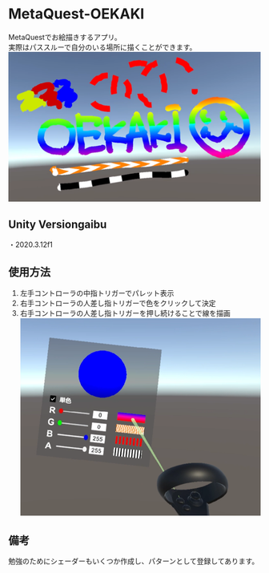 # MetaQuest-OEKAKI
MetaQuestでお絵描きするアプリ。  
実際はパススルーで自分のいる場所に描くことができます。
![top-image](https://github.com/Bon-fire-people/MetaQuest-OEKAKI/blob/main/image/top.png)

## Unity Versiongaibu 
・2020.3.12f1


## 使用方法
1. 左手コントローラの中指トリガーでパレット表示
2. 右手コントローラの人差し指トリガーで色をクリックして決定
3. 右手コントローラの人差し指トリガーを押し続けることで線を描画
![controller-image](https://github.com/Bon-fire-people/MetaQuest-OEKAKI/blob/main/image/palette.png)


## 備考
勉強のためにシェーダーもいくつか作成し、パターンとして登録してあります。

